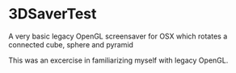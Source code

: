 # 3DSaverTest
A very basic legacy OpenGL screensaver for OSX which rotates a connected cube, sphere and pyramid

This was an excercise in familiarizing myself with legacy OpenGL. 
